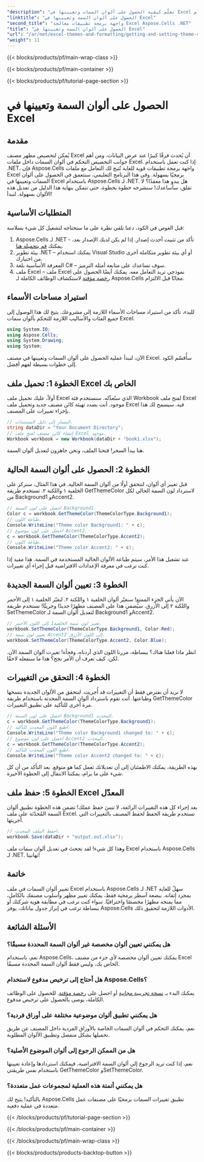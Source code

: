 ```yaml
---
"description": "تعلّم كيفية الحصول على ألوان السمات وتعيينها في Excel باستخدام Aspose.Cells لـ .NET من خلال هذا البرنامج التعليمي السهل. يتضمن دليلاً كاملاً خطوة بخطوة وأمثلة برمجية."
"linktitle": "الحصول على ألوان السمة وتعيينها في Excel"
"second_title": "واجهة برمجة تطبيقات معالجة Excel Aspose.Cells .NET"
"title": "الحصول على ألوان السمة وتعيينها في Excel"
"url": "/ar/net/excel-themes-and-formatting/getting-and-setting-theme-colors/"
"weight": 11
---
```


{{< blocks/products/pf/main-wrap-class >}}

{{< blocks/products/pf/main-container >}}

{{< blocks/products/pf/tutorial-page-section >}}

# الحصول على ألوان السمة وتعيينها في Excel

## مقدمة
يُمكن لتخصيص مظهر مصنف Excel أن يُحدث فرقًا كبيرًا عند عرض البيانات. ومن أهم جوانب التخصيص التحكم في ألوان السمات داخل ملفات Excel. إذا كنت تعمل باستخدام .NET، فإن Aspose.Cells واجهة برمجة تطبيقات قوية للغاية تُتيح لك التعامل مع ملفات Excel برمجيًا بسهولة. وفي هذا البرنامج التعليمي، سنتعمق في الحصول على ألوان السمات وتعيينها في Excel باستخدام Aspose.Cells لـ .NET.
هل يبدو هذا معقدًا؟ لا تقلق، سأساعدك! سنشرحه خطوة بخطوة، حتى تتمكن بنهاية هذا الدليل من تعديل هذه الألوان بسهولة. لنبدأ!
## المتطلبات الأساسية
قبل الغوص في الكود، دعنا نلقي نظرة على ما ستحتاجه لتشغيل كل شيء بسلاسة:
1. Aspose.Cells لـ .NET - تأكد من تثبيت أحدث إصدار. إذا لم يكن لديك الإصدار بعد، يمكنك [قم بتحميله هنا](https://releases.aspose.com/cells/net/).
2. بيئة تطوير .NET – يمكنك استخدام Visual Studio أو أي بيئة تطوير متكاملة أخرى من اختيارك.
3. المعرفة الأساسية بلغة C# – سوف تساعدك على متابعة أمثلة الترميز.
4. ملف Excel – ملف Excel نموذجي تريد التعامل معه.
يمكنك أيضًا الحصول على [رخصة مؤقتة](https://purchase.aspose.com/temporary-license/) لاستكشاف الوظائف الكاملة لـ Aspose.Cells مجانًا قبل الالتزام.
## استيراد مساحات الأسماء
للبدء، تأكد من استيراد مساحات الأسماء اللازمة إلى مشروعك. يتيح لك هذا الوصول إلى جميع الفئات والأساليب اللازمة للتحكم بألوان سمات Excel.
```csharp
using System.IO;
using Aspose.Cells;
using System.Drawing;
using System;
```
الآن، لنبدأ عملية الحصول على ألوان السمات وتعيينها في مصنف Excel. سأُقسّم الكود إلى خطوات بسيطة لفهم أفضل.
## الخطوة 1: تحميل ملف Excel الخاص بك
أولاً، عليك تحميل ملف Excel الذي ستُعدِّله. سنستخدم فئة Workbook لفتح ملف Excel موجود.
أنت بصدد تهيئة كائن مصنف جديد وتحميل ملف Excel فيه. سيسمح لك هذا بإجراء تغييرات على المصنف.
```csharp
// المسار إلى دليل المستندات.
string dataDir = "Your Document Directory";
// إنشاء كائن مصنف لفتح ملف Excel موجود.
Workbook workbook = new Workbook(dataDir + "book1.xlsx");
```
هنا يبدأ السحر! فتحنا الملف، ونحن جاهزون لتعديل ألوان السمة.
## الخطوة 2: الحصول على ألوان السمة الحالية
قبل تغيير أي ألوان، لنتحقق أولًا من ألوان السمة الحالية. في هذا المثال، سنركز على الخلفية ١ واللكنة ٢.
تستخدم طريقة GetThemeColor لاسترداد لون السمة الحالي لكل من Background1 وAccent2.
```csharp
// احصل على لون السمة Background1.
Color c = workbook.GetThemeColor(ThemeColorType.Background1);
// طباعة اللون.
Console.WriteLine("Theme color Background1: " + c);
// احصل على لون موضوع Accent2.
c = workbook.GetThemeColor(ThemeColorType.Accent2);
// طباعة اللون.
Console.WriteLine("Theme color Accent2: " + c);
```
عند تشغيل هذا الأمر، سيتم طباعة الألوان الحالية المستخدمة في السمة. هذا مفيد إذا كنت ترغب في معرفة الإعدادات الافتراضية قبل إجراء أي تغييرات.
## الخطوة 3: تعيين ألوان السمة الجديدة
الآن يأتي الجزء الممتع! سنغيّر ألوان الخلفية ١ واللكنة ٢. لنغيّر الخلفية ١ إلى الأحمر واللكنة ٢ إلى الأزرق. سيُضفي هذا على المصنف مظهرًا جديدًا وجريئًا!
تستخدم طريقة SetThemeColor لتعديل ألوان السمة لـ Background1 وAccent2.
```csharp
// تغيير لون سمة الخلفية1 إلى اللون الأحمر.
workbook.SetThemeColor(ThemeColorType.Background1, Color.Red);
// تغيير لون سمة Accent2 إلى اللون الأزرق.
workbook.SetThemeColor(ThemeColorType.Accent2, Color.Blue);
```
انظر ماذا فعلنا هناك؟ ببساطة، مررنا اللون الذي أردناه، وفجأة! تغيرت ألوان السمة الآن. لكن، كيف نعرف أن الأمر نجح؟ هذا ما سنفعله لاحقًا.
## الخطوة 4: التحقق من التغييرات
لا نريد أن نفترض فقط أن التغييرات قد أُجريت. لنتحقق من الألوان الجديدة بنسخها وطباعتها.
أنت تقوم باسترداد ألوان السمة المحدثة باستخدام طريقة GetThemeColor مرة أخرى للتأكيد على تطبيق التغييرات.
```csharp
// احصل على لون السمة Background1 المحدث.
c = workbook.GetThemeColor(ThemeColorType.Background1);
// اطبع اللون المحدث للتأكيد.
Console.WriteLine("Theme color Background1 changed to: " + c);
// احصل على لون موضوع Accent2 المحدث.
c = workbook.GetThemeColor(ThemeColorType.Accent2);
// اطبع اللون المحدث للتأكيد.
Console.WriteLine("Theme color Accent2 changed to: " + c);
```
بهذه الطريقة، يمكنك الاطمئنان إلى أن تعديلاتك تعمل كما هو متوقع. بعد التأكد من أن كل شيء على ما يرام، يمكننا الانتقال إلى الخطوة الأخيرة.
## الخطوة 5: حفظ ملف Excel المعدّل
بعد إجراء كل هذه التغييرات الرائعة، لا تنسَ حفظ عملك! تضمن هذه الخطوة تطبيق ألوان السمة المُحدّثة على ملف Excel.
تستخدم طريقة الحفظ لحفظ المصنف بالتغييرات التي أجريتها.
```csharp
// احفظ الملف المحدث.
workbook.Save(dataDir + "output.out.xlsx");
```
وهذا كل شيء! لقد نجحتَ في تعديل ألوان سمات ملف Excel باستخدام Aspose.Cells لـ .NET. تهانينا!
## خاتمة
تغيير ألوان السمات في ملف Excel باستخدام Aspose.Cells لـ .NET سهلٌ للغاية بمجرد إتقانه. ببضعة أسطر برمجية فقط، يمكنك تغيير مظهر وأسلوب مصنفك بالكامل، مما يمنحه مظهرًا مخصصًا واحترافيًا. سواء كنت ترغب في مطابقة هوية شركتك أو ببساطة ترغب في إبراز جدول بياناتك، يوفر Aspose.Cells الأدوات اللازمة لتحقيق ذلك.
## الأسئلة الشائعة
### هل يمكنني تعيين ألوان مخصصة غير ألوان السمة المحددة مسبقًا؟
نعم، باستخدام Aspose.Cells، يمكنك تعيين ألوان مخصصة لأي جزء من مصنف Excel الخاص بك، وليس فقط ألوان السمة المحددة مسبقًا.
### هل أحتاج إلى ترخيص مدفوع لاستخدام Aspose.Cells؟
يمكنك البدء بـ [نسخة تجريبية مجانية](https://releases.aspose.com/) أو احصل على [رخصة مؤقتة](https://purchase.aspose.com/temporary-license/). للحصول على الوظائف الكاملة، يوصى بالحصول على ترخيص مدفوع.
### هل يمكنني تطبيق ألوان موضوعية مختلفة على أوراق فردية؟
نعم، يمكنك التحكم في ألوان السمات الخاصة بالأوراق الفردية داخل المصنف عن طريق تحميلها بشكل منفصل وتطبيق الألوان المطلوبة.
### هل من الممكن الرجوع إلى ألوان الموضوع الأصلية؟
نعم، إذا كنت تريد الرجوع إلى ألوان السمة الافتراضية، فيمكنك استردادها وإعادة تعيينها باستخدام نفس طريقتي GetThemeColor وSetThemeColor.
### هل يمكنني أتمتة هذه العملية لمجموعات عمل متعددة؟
بالتأكيد! يتيح لك Aspose.Cells تطبيق تغييرات السمات برمجيًا على مصنفات عمل متعددة في عملية دفعية.

{{< /blocks/products/pf/tutorial-page-section >}}

{{< /blocks/products/pf/main-container >}}

{{< /blocks/products/pf/main-wrap-class >}}

{{< blocks/products/products-backtop-button >}}